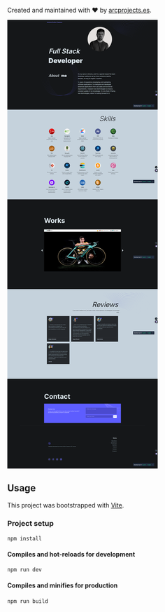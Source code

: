 Created and maintained with ❤️ by [arcprojects.es](https://arcprojects.es).

![alt text](src\images\screencapture-arcprojects-es-2023-09-04-18_16_54.png)

## Usage

This project was bootstrapped with [Vite](https://vitejs.dev/).

### Project setup
```
npm install
```

#### Compiles and hot-reloads for development
```
npm run dev
```

#### Compiles and minifies for production
```
npm run build
```


